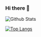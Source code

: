 ### Hi there 👋

![Github Stats](https://readmestats.vercel.app/api?username=lntechnical2&show_icons=true&title_color=333&icon_color=d43111&count_private=true&include_all_commits=true)


[![Top Langs](https://github-readme-stats.vercel.app/api/top-langs/?username=lntechnical2layout=compact&theme=cobalt)](https://github.com/lntechnical2)
<!--
